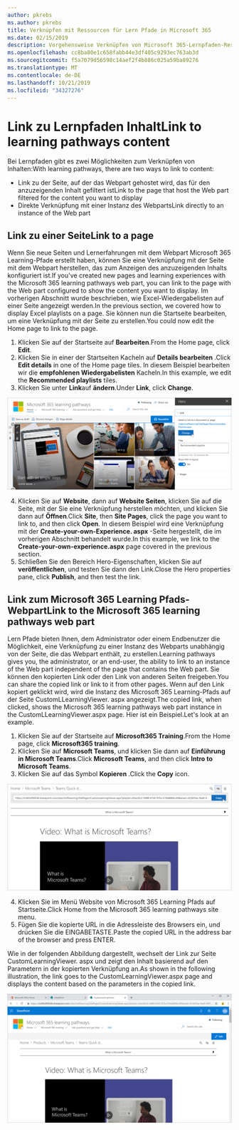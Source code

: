 ```yaml
---
author: pkrebs
ms.author: pkrebs
title: Verknüpfen mit Ressourcen für Lern Pfade in Microsoft 365
ms.date: 02/15/2019
description: Vorgehensweise Verknüpfen von Microsoft 365-Lernpfaden-Ressourcen
ms.openlocfilehash: cc8ba80e1c658fabb44e3df405c9293ec763ab3d
ms.sourcegitcommit: f5a7079d56598c14aef2f4b886c025a59ba89276
ms.translationtype: MT
ms.contentlocale: de-DE
ms.lasthandoff: 10/21/2019
ms.locfileid: "34327276"
---
```

# <a name="link-to-learning-pathways-content"></a><span data-ttu-id="a670e-103">Link zu Lernpfaden Inhalt</span><span class="sxs-lookup"><span data-stu-id="a670e-103">Link to learning pathways content</span></span>

<span data-ttu-id="a670e-104">Bei Lernpfaden gibt es zwei Möglichkeiten zum Verknüpfen von Inhalten:</span><span class="sxs-lookup"><span data-stu-id="a670e-104">With learning pathways, there are two ways to link to content:</span></span>

- <span data-ttu-id="a670e-105">Link zu der Seite, auf der das Webpart gehostet wird, das für den anzuzeigenden Inhalt gefiltert ist</span><span class="sxs-lookup"><span data-stu-id="a670e-105">Link to the page that host the Web part filtered for the content you want to display</span></span> 
- <span data-ttu-id="a670e-106">Direkte Verknüpfung mit einer Instanz des Webparts</span><span class="sxs-lookup"><span data-stu-id="a670e-106">Link directly to an instance of the Web part</span></span>

## <a name="link-to-a-page"></a><span data-ttu-id="a670e-107">Link zu einer Seite</span><span class="sxs-lookup"><span data-stu-id="a670e-107">Link to a page</span></span>

<span data-ttu-id="a670e-108">Wenn Sie neue Seiten und Lernerfahrungen mit dem Webpart Microsoft 365 Learning-Pfade erstellt haben, können Sie eine Verknüpfung mit der Seite mit dem Webpart herstellen, das zum Anzeigen des anzuzeigenden Inhalts konfiguriert ist.</span><span class="sxs-lookup"><span data-stu-id="a670e-108">If you've created new pages and learning experiences with the Microsoft 365 learning pathways web part, you can link to the page with the Web part configured to show the content you want to display.</span></span> <span data-ttu-id="a670e-109">Im vorherigen Abschnitt wurde beschrieben, wie Excel-Wiedergabelisten auf einer Seite angezeigt werden.</span><span class="sxs-lookup"><span data-stu-id="a670e-109">In the previous section, we covered how to display Excel playlists on a page.</span></span> <span data-ttu-id="a670e-110">Sie können nun die Startseite bearbeiten, um eine Verknüpfung mit der Seite zu erstellen.</span><span class="sxs-lookup"><span data-stu-id="a670e-110">You could now edit the Home page to link to the page.</span></span> 

1. <span data-ttu-id="a670e-111">Klicken Sie auf der Startseite auf **Bearbeiten**.</span><span class="sxs-lookup"><span data-stu-id="a670e-111">From the Home page, click **Edit**.</span></span>
2. <span data-ttu-id="a670e-112">Klicken Sie in einer der Startseiten Kacheln auf **Details bearbeiten** .</span><span class="sxs-lookup"><span data-stu-id="a670e-112">Click **Edit details** in one of the Home page tiles.</span></span> <span data-ttu-id="a670e-113">In diesem Beispiel bearbeiten wir die **empfohlenen Wiedergabelisten** Kacheln.</span><span class="sxs-lookup"><span data-stu-id="a670e-113">In this example, we edit the **Recommended playlists** tiles.</span></span>
3. <span data-ttu-id="a670e-114">Klicken Sie unter **Link**auf **ändern**.</span><span class="sxs-lookup"><span data-stu-id="a670e-114">Under **Link**, click **Change**.</span></span>

![CG-linktopage. png](media/cg-linktopage.png)

4. <span data-ttu-id="a670e-116">Klicken Sie auf **Website**, dann auf **Website Seiten**, klicken Sie auf die Seite, mit der Sie eine Verknüpfung herstellen möchten, und klicken Sie dann auf **Öffnen**.</span><span class="sxs-lookup"><span data-stu-id="a670e-116">Click **Site**, then **Site Pages**, click the page you want to link to, and then click **Open**.</span></span> <span data-ttu-id="a670e-117">In diesem Beispiel wird eine Verknüpfung mit der **Create-your-own-Experience. aspx** -Seite hergestellt, die im vorherigen Abschnitt behandelt wurde.</span><span class="sxs-lookup"><span data-stu-id="a670e-117">In this example, we link to the **Create-your-own-experience.aspx** page covered in the previous section.</span></span>
5. <span data-ttu-id="a670e-118">Schließen Sie den Bereich Hero-Eigenschaften, klicken Sie auf **veröffentlichen**, und testen Sie dann den Link.</span><span class="sxs-lookup"><span data-stu-id="a670e-118">Close the Hero properties pane, click **Publish**, and then test the link.</span></span> 

## <a name="link-to-the-microsoft-365-learning-pathways-web-part"></a><span data-ttu-id="a670e-119">Link zum Microsoft 365 Learning Pfads-Webpart</span><span class="sxs-lookup"><span data-stu-id="a670e-119">Link to the Microsoft 365 learning pathways web part</span></span>
<span data-ttu-id="a670e-120">Lern Pfade bieten Ihnen, dem Administrator oder einem Endbenutzer die Möglichkeit, eine Verknüpfung zu einer Instanz des Webparts unabhängig von der Seite, die das Webpart enthält, zu erstellen.</span><span class="sxs-lookup"><span data-stu-id="a670e-120">Learning pathways gives you, the administrator, or an end-user, the ability to link to an instance of the Web part independent of the page that contains the Web part.</span></span> <span data-ttu-id="a670e-121">Sie können den kopierten Link oder den Link von anderen Seiten freigeben.</span><span class="sxs-lookup"><span data-stu-id="a670e-121">You can share the copied link or link to it from other pages.</span></span> <span data-ttu-id="a670e-122">Wenn auf den Link kopiert geklickt wird, wird die Instanz des Microsoft 365 Learning-Pfads auf der Seite CustomLLearningViewer. aspx angezeigt.</span><span class="sxs-lookup"><span data-stu-id="a670e-122">The copied link, when clicked, shows the Microsoft 365 learning pathways web part instance in the CustomLLearningViewer.aspx page.</span></span> <span data-ttu-id="a670e-123">Hier ist ein Beispiel.</span><span class="sxs-lookup"><span data-stu-id="a670e-123">Let's look at an example.</span></span> 

1. <span data-ttu-id="a670e-124">Klicken Sie auf der Startseite auf **Microsoft365 Training**.</span><span class="sxs-lookup"><span data-stu-id="a670e-124">From the Home page, click **Microsoft365 training**.</span></span>
2. <span data-ttu-id="a670e-125">Klicken Sie auf **Microsoft Teams**, und klicken Sie dann auf **Einführung in Microsoft Teams**.</span><span class="sxs-lookup"><span data-stu-id="a670e-125">Click **Microsoft Teams**, and then click **Intro to Microsoft Teams**.</span></span>
3. <span data-ttu-id="a670e-126">Klicken Sie auf das Symbol **Kopieren** .</span><span class="sxs-lookup"><span data-stu-id="a670e-126">Click the **Copy** icon.</span></span>

![CG-linktowebpart. png](media/cg-linktowebpart.png)

4. <span data-ttu-id="a670e-128">Klicken Sie im Menü Website von Microsoft 365 Learning Pfads auf Startseite.</span><span class="sxs-lookup"><span data-stu-id="a670e-128">Click Home from the Microsoft 365 learning pathways site menu.</span></span>
5. <span data-ttu-id="a670e-129">Fügen Sie die kopierte URL in die Adressleiste des Browsers ein, und drücken Sie die EINGABETASTE.</span><span class="sxs-lookup"><span data-stu-id="a670e-129">Paste the copied URL in the address bar of the browser and press ENTER.</span></span> 

<span data-ttu-id="a670e-130">Wie in der folgenden Abbildung dargestellt, wechselt der Link zur Seite CustomLearningViewer. aspx und zeigt den Inhalt basierend auf den Parametern in der kopierten Verknüpfung an.</span><span class="sxs-lookup"><span data-stu-id="a670e-130">As shown in the following illustration, the link goes to the CustomLearningViewer.aspx page and displays the content based on the parameters in the copied link.</span></span> 

![CG-linktowebpartviewer. png](media/cg-linktowebpartviewer.png)

